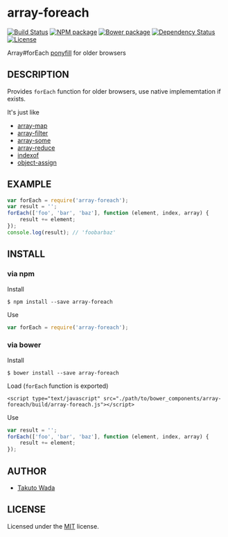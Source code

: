 array-foreach
================================

[![Build Status][travis-image]][travis-url]
[![NPM package][npm-image]][npm-url]
[![Bower package][bower-image]][bower-url]
[![Dependency Status][depstat-image]][depstat-url]
[![License][license-image]][license-url]


Array#forEach [ponyfill](https://ponyfill.com) for older browsers


DESCRIPTION
---------------------------------------

Provides `forEach` function for older browsers, use native implememtation if exists.

It's just like

- [array-map](https://www.npmjs.org/package/array-map)
- [array-filter](https://www.npmjs.org/package/array-filter)
- [array-some](https://www.npmjs.org/package/array-some)
- [array-reduce](https://www.npmjs.org/package/array-reduce)
- [indexof](https://www.npmjs.org/package/indexof)
- [object-assign](https://www.npmjs.com/package/object-assign)


EXAMPLE
---------------------------------------

```javascript
var forEach = require('array-foreach');
var result = '';
forEach(['foo', 'bar', 'baz'], function (element, index, array) {
    result += element;
});
console.log(result); // 'foobarbaz'
```


INSTALL
---------------------------------------

### via npm

Install

    $ npm install --save array-foreach

Use

```javascript
var forEach = require('array-foreach');
```

### via bower

Install

    $ bower install --save array-foreach

Load (`forEach` function is exported)

    <script type="text/javascript" src="./path/to/bower_components/array-foreach/build/array-foreach.js"></script>

Use

```javascript
var result = '';
forEach(['foo', 'bar', 'baz'], function (element, index, array) {
    result += element;
});
```


AUTHOR
---------------------------------------
* [Takuto Wada](http://github.com/twada)


LICENSE
---------------------------------------
Licensed under the [MIT](https://github.com/twada/array-foreach/blob/master/MIT-LICENSE) license.


[travis-url]: http://travis-ci.org/twada/array-foreach
[travis-image]: https://secure.travis-ci.org/twada/array-foreach.svg?branch=master

[npm-url]: https://npmjs.org/package/array-foreach
[npm-image]: https://badge.fury.io/js/array-foreach.svg

[bower-url]: http://badge.fury.io/bo/array-foreach
[bower-image]: https://badge.fury.io/bo/array-foreach.svg

[depstat-url]: https://gemnasium.com/twada/array-foreach
[depstat-image]: https://gemnasium.com/twada/array-foreach.svg

[license-url]: https://github.com/twada/array-foreach/blob/master/MIT-LICENSE
[license-image]: http://img.shields.io/badge/license-MIT-brightgreen.svg
